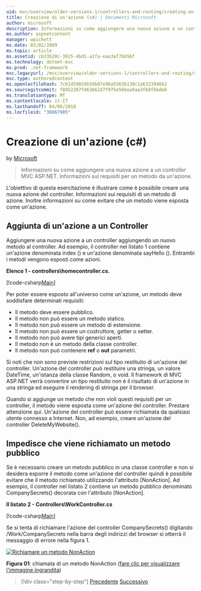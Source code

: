 ```yaml
---
uid: mvc/overview/older-versions-1/controllers-and-routing/creating-an-action-cs
title: Creazione di un'azione (c#) | Documenti Microsoft
author: microsoft
description: Informazioni su come aggiungere una nuova azione a un controller MVC ASP.NET. Informazioni sui requisiti per un metodo da un'azione.
ms.author: aspnetcontent
manager: wpickett
ms.date: 03/02/2009
ms.topic: article
ms.assetid: cb33b28c-3025-4bd1-a1fa-eaa3af7bb56f
ms.technology: dotnet-mvc
ms.prod: .net-framework
msc.legacyurl: /mvc/overview/older-versions-1/controllers-and-routing/creating-an-action-cs
msc.type: authoredcontent
ms.openlocfilehash: 7c6145902db59b07e96a5563b138c1a6323946b2
ms.sourcegitcommit: f8852267f463b62d7f975e56bea9aa3f68fbbdeb
ms.translationtype: MT
ms.contentlocale: it-IT
ms.lasthandoff: 04/06/2018
ms.locfileid: "30867905"
---
```

<a name="creating-an-action-c"></a>Creazione di un'azione (c#)
====================
by [Microsoft](https://github.com/microsoft)

> Informazioni su come aggiungere una nuova azione a un controller MVC ASP.NET. Informazioni sui requisiti per un metodo da un'azione.


L'obiettivo di questa esercitazione è illustrare come è possibile creare una nuova azione del controller. Informazioni sui requisiti di un metodo di azione. Inoltre informazioni su come evitare che un metodo viene esposta come un'azione.

## <a name="adding-an-action-to-a-controller"></a>Aggiunta di un'azione a un Controller

Aggiungere una nuova azione a un controller aggiungendo un nuovo metodo al controller. Ad esempio, il controller nel listato 1 contiene un'azione denominata index () e un'azione denominata sayHello (). Entrambi i metodi vengono esposti come azioni.

**Elenco 1 - controllers\homecontroller.cs.**

[!code-csharp[Main](creating-an-action-cs/samples/sample1.cs)]

Per poter essere esposto all'universo come un'azione, un metodo deve soddisfare determinati requisiti:

- Il metodo deve essere pubblico.
- Il metodo non può essere un metodo statico.
- Il metodo non può essere un metodo di estensione.
- Il metodo non può essere un costruttore, getter o setter.
- Il metodo non può avere tipi generici aperti.
- Il metodo non è un metodo della classe controller.
- Il metodo non può contenere **ref** o **out** parametri.

Si noti che non sono previste restrizioni sul tipo restituito di un'azione del controller. Un'azione del controller può restituire una stringa, un valore DateTime, un'istanza della classe Random, o void. Il framework di MVC ASP.NET verrà convertire un tipo restituito non è il risultato di un'azione in una stringa ed eseguire il rendering di stringa per il browser.

Quando si aggiunge un metodo che non violi questi requisiti per un controller, il metodo viene esposta come un'azione del controller. Prestare attenzione qui. Un'azione del controller può essere richiamata da qualsiasi utente connesso a Internet. Non, ad esempio, creare un'azione del controller DeleteMyWebsite().

## <a name="preventing-a-public-method-from-being-invoked"></a>Impedisce che viene richiamato un metodo pubblico

Se è necessario creare un metodo pubblico in una classe controller e non si desidera esporre il metodo come un'azione del controller quindi è possibile evitare che il metodo richiamato utilizzando l'attributo [NonAction]. Ad esempio, il controller nel listato 2 contiene un metodo pubblico denominato CompanySecrets() decorata con l'attributo [NonAction].

**Il listato 2 - Controllers\WorkController.cs**

[!code-csharp[Main](creating-an-action-cs/samples/sample2.cs)]

Se si tenta di richiamare l'azione del controller CompanySecrets() digitando /Work/CompanySecrets nella barra degli indirizzi del browser si otterrà il messaggio di errore nella figura 1.


[![Richiamare un metodo NonAction](creating-an-action-cs/_static/image1.jpg)](creating-an-action-cs/_static/image1.png)

**Figura 01**: chiamata di un metodo NonAction ([fare clic per visualizzare l'immagine ingrandita](creating-an-action-cs/_static/image2.png))

> [!div class="step-by-step"]
> [Precedente](creating-a-controller-cs.md)
> [Successivo](asp-net-mvc-routing-overview-vb.md)
